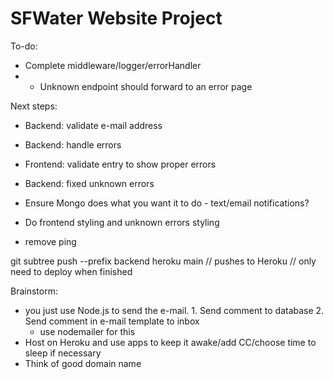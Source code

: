 # SFWater Website Project

To-do:
- Complete middleware/logger/errorHandler
- - Unknown endpoint should forward to an error page

Next steps:
- Backend: validate e-mail address 
- Backend: handle errors
- Frontend: validate entry to show proper errors
- Backend: fixed unknown errors

- Ensure Mongo does what you want it to do - text/email notifications?
- Do frontend styling and unknown errors styling
- remove ping

git subtree push --prefix backend heroku main 
// pushes to Heroku
// only need to deploy when finished



Brainstorm:
- you just use Node.js to send the e-mail. 1. Send comment to database 2. Send comment in e-mail template to inbox
    - use nodemailer for this
- Host on Heroku and use apps to keep it awake/add CC/choose time to sleep if necessary
- Think of good domain name
